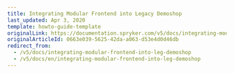 ```yaml
---
title: Integrating Modular Frontend into Legacy Demoshop
last_updated: Apr 3, 2020
template: howto-guide-template
originalLink: https://documentation.spryker.com/v5/docs/integrating-modular-frontend-into-leg-demoshop
originalArticleId: 0663e039-5625-42da-a063-d53e4d0d46db
redirect_from:
  - /v5/docs/integrating-modular-frontend-into-leg-demoshop
  - /v5/docs/en/integrating-modular-frontend-into-leg-demoshop
---
```



